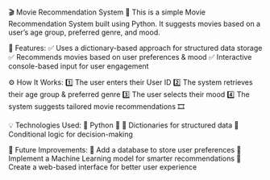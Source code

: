 🎬 Movie Recommendation System 🎥
This is a simple Movie Recommendation System built using Python. It suggests movies based on a user’s age group, preferred genre, and mood.

📌 Features:
✅ Uses a dictionary-based approach for structured data storage
✅ Recommends movies based on user preferences & mood
✅ Interactive console-based input for user engagement

⚙️ How It Works:
1️⃣ The user enters their User ID
2️⃣ The system retrieves their age group & preferred genre
3️⃣ The user selects their mood
4️⃣ The system suggests tailored movie recommendations 🎞️

💡 Technologies Used:
🔹 Python 🐍
🔹 Dictionaries for structured data
🔹 Conditional logic for decision-making

🚀 Future Improvements:
🔸 Add a database to store user preferences
🔸 Implement a Machine Learning model for smarter recommendations
🔸 Create a web-based interface for better user experience
